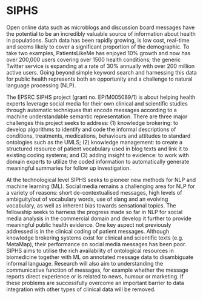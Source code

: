 # SIPHS

Open online data such as microblogs and discussion board messages have the potential to be an incredibly valuable source of information about health in populations. Such data has been rapidly growing, is low cost, real-time and seems likely to cover a significant proportion of the demographic. To take two examples, PatientsLikeMe has enjoyed 10% growth and now has over 200,000 users covering over 1500 health conditions; the generic Twitter service is expanding at a rate of 30% annually with over 200 million active users. Going beyond simple keyword search and harnessing this data for public health represents both an opportunity and a challenge to natural language processing (NLP). 

The EPSRC SIPHS project (grant no. EP/M005089/1) is about helping health experts leverage social media for their own clinical and scientific studies through automatic techniques that encode messages according to a machine understandable semantic representation. There are three major challenges this project seeks to address: (1) knowledge brokering: to develop algorithms to identify and code the informal descriptions of conditions, treatments, medications, behaviours and attitudes to standard ontologies such as the UMLS; (2) knowledge management: to create a structured resource of patient vocabulary used in blog texts and link it to existing coding systems; and (3) adding insight to evidence: to work with domain experts to utilize the coded information to automatically generate meaningful summaries for follow up investigation. 

At the technological level SIPHS seeks to pioneer new methods for NLP and machine learning (ML). Social media remains a challenging area for NLP for a variety of reasons: short de-contextualised messages, high levels of ambiguity/out of vocabulary words, use of slang and an evolving vocabulary, as well as inherent bias towards sensational topics. The fellowship seeks to harness the progress made so far in NLP for social media analysis in the commercial domain and develop it further to provide meaningful public health evidence. One key aspect not previously addressed is in the clinical coding of patient messages. Although knowledge brokering systems exist for clinical and scientific texts (e.g. MetaMap), their performance on social media messages has been poor. SIPHS aims to utilise the rich availability of ontological resources in biomedicine together with ML on annotated message data to disambiguate informal language. Research will also aim to understanding the communicative function of messages, for example whether the message reports direct experience or is related to news, humour or marketing. If these problems are successfully overcome an important barrier to data integration with other types of clinical data will be removed.
